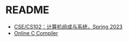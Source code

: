 # README

-   [CSE/CS102：计算机组成与系统，Spring 2023](https://cs102.stickmind.com/)
-   [Online C Compiler](https://www.onlinegdb.com/online_c_compiler)